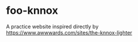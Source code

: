 # foo-knnox
A practice website inspired directly by https://www.awwwards.com/sites/the-knnox-lighter
